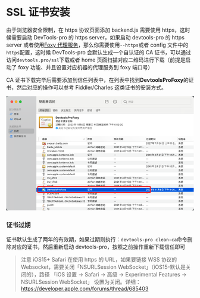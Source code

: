 # SSL 证书安装

由于浏览器安全限制，在 https 协议页面添加 backend.js 需要使用 https，这时候需要启动 DevTools-pro 的 https server，如果启动 devtools-pro 的 https server 或者使用[Foxy 代理服务](./foxy.md)，那么你需要使用`--https`或者 config 文件中的`https`配置，这时候 DevTools-pro 会默认生成一个自认证的 CA 证书，可以通过访问`devtools.pro/ssl`下载或者 home 页面扫描对应二维码进行下载（前提是启动了 foxy 功能、并且设置对应机器的代理服务到 foxy 端口号）

CA 证书下载完毕后需要添加到信任列表中，在列表中找到**DevtoolsProFoxy**的证书，然后对应的操作可以参考 Fiddler/Charles 这类证书的安装方式。

![](./imgs/ca.png)

### 证书过期

证书默认生成了两年的有效期，如果过期则执行：`devtools-pro clean-ca`命令删除对应的证书，然后重新启动 devtools-pro，按照之前操作重新下载信任即可

> 注意 iOS15+ Safari 在使用 https 的 URL，如果要链接 WSS 协议的 Websocket，需要关闭「NSURLSession WebSocket」（iOS15-默认是关闭的），路径 「iOS 设置 -> Safari -> 高级 -> Experimental Features -> NSURLSession WebSocket」 设置为关闭。详细：https://developer.apple.com/forums/thread/685403
